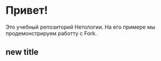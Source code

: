 # Привет! 

Это учебный репозиторий Нетологии. На его примере мы продемонстрируем работту с Fork.

## new title